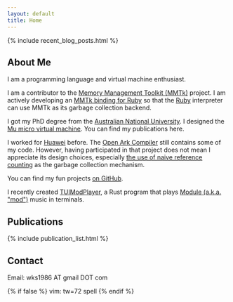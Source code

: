 ```yaml
---
layout: default
title: Home
---
```


{% include recent_blog_posts.html %}

## About Me

I am a programming language and virtual machine enthusiast.

I am a contributor to the [Memory Management Toolkit (MMTk)][mmtk]
project. I am actively developing an [MMTk binding for Ruby][ruby-mmtk]
so that the [Ruby][ruby] interpreter can use MMTk as its garbage
collection backend.

I got my PhD degree from the [Australian National University][anu].  I
designed the [Mu micro virtual machine][mu].  You can find my
publications here.

I worked for [Huawei][huawei] before.  The [Open Ark Compiler][openark]
still contains some of my code.  However, having participated in that
project does not mean I appreciate its design choices, especially [the
use of naive reference counting][openark-naiverc] as the garbage
collection mechanism.

You can find my fun projects [on GitHub](https://github.com/wks).

I recently created [TUIModPlayer], a Rust program that plays [Module
(a.k.a. "mod")][mod] music in terminals.

[mmtk]: https://www.mmtk.io/
[ruby-mmtk]: https://github.com/mmtk/mmtk-ruby
[ruby]: https://www.ruby-lang.org/
[anu]: https://www.anu.edu.au/
[mu]: https://microvm.github.io/
[huawei]: https://www.huawei.com/
[openark]: https://gitee.com/openarkcompiler/OpenArkCompiler
[openark-naiverc]: https://gitee.com/openarkcompiler/OpenArkCompiler/blob/master/src/mrt/compiler-rt/include/collector/collector_naiverc.h
[TUIModPlayer]: https://github.com/wks/tuimodplayer
[mod]: https://modarchive.org/index.php?article-modules

## Publications

{% include publication_list.html %}

## Contact

Email: wks1986 AT gmail DOT com

{% if false %}
vim: tw=72 spell
{% endif %}
